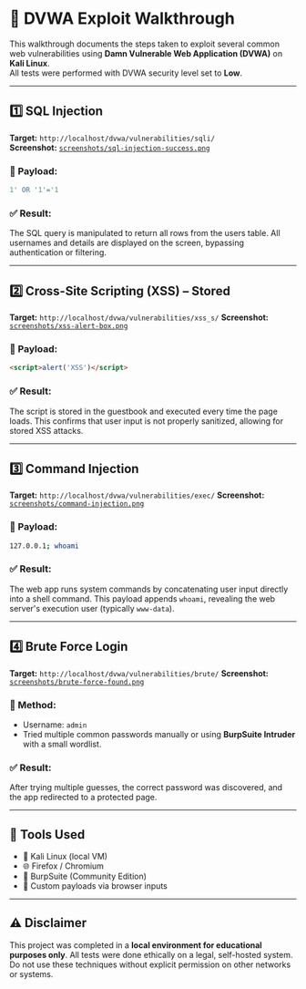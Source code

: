 # 🧪 DVWA Exploit Walkthrough

This walkthrough documents the steps taken to exploit several common web vulnerabilities using **Damn Vulnerable Web Application (DVWA)** on **Kali Linux**.  
All tests were performed with DVWA security level set to **Low**.

---

## 1️⃣ SQL Injection

**Target:** `http://localhost/dvwa/vulnerabilities/sqli/`  
**Screenshot:** [`screenshots/sql-injection-success.png`](./screenshots/sql-injection-success.png)

### 🔹 Payload:
```sql
1' OR '1'='1
````

### ✅ Result:

The SQL query is manipulated to return all rows from the users table. All usernames and details are displayed on the screen, bypassing authentication or filtering.

---

## 2️⃣ Cross-Site Scripting (XSS) – Stored

**Target:** `http://localhost/dvwa/vulnerabilities/xss_s/`
**Screenshot:** [`screenshots/xss-alert-box.png`](./screenshots/xss-alert-box.png)

### 🔹 Payload:

```html
<script>alert('XSS')</script>
```

### ✅ Result:

The script is stored in the guestbook and executed every time the page loads. This confirms that user input is not properly sanitized, allowing for stored XSS attacks.

---

## 3️⃣ Command Injection

**Target:** `http://localhost/dvwa/vulnerabilities/exec/`
**Screenshot:** [`screenshots/command-injection.png`](./screenshots/command-injection.png)

### 🔹 Payload:

```bash
127.0.0.1; whoami
```

### ✅ Result:

The web app runs system commands by concatenating user input directly into a shell command. This payload appends `whoami`, revealing the web server's execution user (typically `www-data`).

---

## 4️⃣ Brute Force Login

**Target:** `http://localhost/dvwa/vulnerabilities/brute/`
**Screenshot:** [`screenshots/brute-force-found.png`](./screenshots/brute-force-found.png)

### 🔹 Method:

* Username: `admin`
* Tried multiple common passwords manually or using **BurpSuite Intruder** with a small wordlist.

### ✅ Result:

After trying multiple guesses, the correct password was discovered, and the app redirected to a protected page.

---

## 🧠 Tools Used

* 🐧 Kali Linux (local VM)
* 🌐 Firefox / Chromium
* 🧰 BurpSuite (Community Edition)
* 🐍 Custom payloads via browser inputs

---

## ⚠️ Disclaimer

This project was completed in a **local environment for educational purposes only**. All tests were done ethically on a legal, self-hosted system. Do not use these techniques without explicit permission on other networks or systems.

